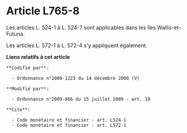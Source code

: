 # Article L765-8

Les articles L. 524-1 à L. 524-7 sont applicables dans les îles Wallis-et-Futuna. 

Les articles L. 572-1 à L. 572-4 s'y appliquent également.

**Liens relatifs à cet article**

	**Codifié par**:

	  - Ordonnance n°2000-1223 du 14 décembre 2000 (V)

	**Modifié par**:

	  - Ordonnance n°2009-866 du 15 juillet 2009 - art. 10

	**Cite**:

	  - Code monétaire et financier - art. L524-1
	  - Code monétaire et financier - art. L572-1
